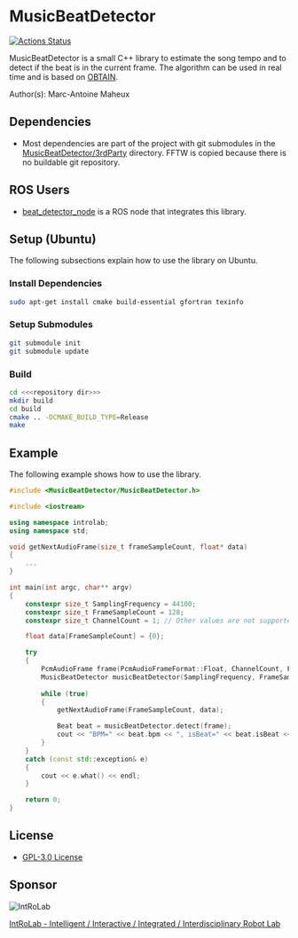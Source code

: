 # MusicBeatDetector
[![Actions Status](https://github.com/introlab/MusicBeatDetector/workflows/tests/badge.svg)](https://github.com/introlab/MusicBeatDetector/actions)

MusicBeatDetector is a small C++ library to estimate the song tempo and to detect if the beat is in the current frame. The algorithm can be used in real time and is based on [OBTAIN](https://arxiv.org/abs/1704.02216).

Author(s): Marc-Antoine Maheux

## Dependencies

* Most dependencies are part of the project with git submodules in the [MusicBeatDetector/3rdParty](MusicBeatDetector/3rdParty) directory. FFTW is copied because there is no buildable git repository.

## ROS Users
* [beat_detector_node](https://github.com/introlab/audio_utils#beat_detector_node) is a ROS node that integrates this library.

## Setup (Ubuntu)
The following subsections explain how to use the library on Ubuntu.

### Install Dependencies
```bash
sudo apt-get install cmake build-essential gfortran texinfo
```

### Setup Submodules
```bash
git submodule init
git submodule update
```

### Build
```bash
cd <<<repository dir>>>
mkdir build
cd build
cmake .. -DCMAKE_BUILD_TYPE=Release
make
```

## Example
The following example shows how to use the library.

```cpp
#include <MusicBeatDetector/MusicBeatDetector.h>

#include <iostream>

using namespace introlab;
using namespace std;

void getNextAudioFrame(size_t frameSampleCount, float* data)
{
    ...
}

int main(int argc, char** argv)
{
    constexpr size_t SamplingFrequency = 44100;
    constexpr size_t FrameSampleCount = 128;
    constexpr size_t ChannelCount = 1; // Other values are not supported

    float data[FrameSampleCount] = {0};

    try
    {
        PcmAudioFrame frame(PcmAudioFrameFormat::Float, ChannelCount, FrameSampleCount, reinterpret_cast<uint8_t*>(data));
        MusicBeatDetector musicBeatDetector(SamplingFrequency, FrameSampleCount);
    
        while (true)
        {
            getNextAudioFrame(FrameSampleCount, data);

            Beat beat = musicBeatDetector.detect(frame);
            cout << "BPM=" << beat.bpm << ", isBeat=" << beat.isBeat << endl;       
        }
    }
    catch (const std::exception& e)
    {
        cout << e.what() << endl;
    }

    return 0;
}
```

## License

* [GPL-3.0 License ](LICENSE)

## Sponsor

![IntRoLab](https://introlab.3it.usherbrooke.ca/IntRoLab.png)

[IntRoLab - Intelligent / Interactive / Integrated / Interdisciplinary Robot Lab](https://introlab.3it.usherbrooke.ca)
